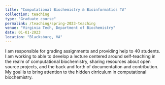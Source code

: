 ```yaml
---
title: "Computational Biochemistry & Bioinformatics TA"
collection: teaching
type: "Graduate course"
permalink: /teaching/spring-2023-teaching
venue: "Virginia Tech, Department of Biochemistry"
date: 01-01-2023
location: "Blacksburg, VA"
---
```


I am responsible for grading assignments and providing help to 40 students. I am working to able to develop a lecture centered around self-teaching in the realm of computational biochemistry, sharing resources about open source projects, and the back and forth of documentation and contribution. My goal is to bring attention to the hidden cirriculum in computational biochemistry.
